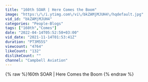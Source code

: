 ```yaml
---
title: "160th SOAR | Here Comes the Boom"
image: "https:\/\/i.ytimg.com\/vi\/bkZAMjMJUH4\/hqdefault.jpg"
vid_id: "bkZAMjMJUH4"
categories: "People-Blogs"
tags: ["160th","Comes"]
date: "2022-04-14T05:52:50+03:00"
vid_date: "2021-11-14T01:53:41Z"
duration: "PT3M55S"
viewcount: "4764"
likeCount: "132"
dislikeCount: ""
channel: "Campbell Aviation"
---
```

{% raw %}160th SOAR | Here Comes the Boom {% endraw %}

